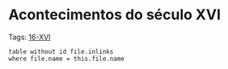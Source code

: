 # Acontecimentos do século XVI

Tags: [16-XVI](../16-XVI.md)

```dataview
table without id file.inlinks
where file.name = this.file.name
```
